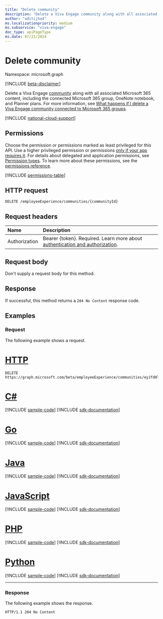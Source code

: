 ```yaml
---
title: "Delete community"
description: "Delete a Viva Engage community along with all associated Microsoft 365 content, including the connected Microsoft 365 group, OneNote notebook, and Planner plans."
author: "aditijha4"
ms.localizationpriority: medium
ms.subservice: "viva-engage"
doc_type: apiPageType
ms.date: 07/21/2024
---
```


# Delete community

Namespace: microsoft.graph

[!INCLUDE [beta-disclaimer](../../includes/beta-disclaimer.md)]

Delete a Viva Engage [community](../resources/community.md) along with all associated Microsoft 365 content, including the connected Microsoft 365 group, OneNote notebook, and Planner plans. For more information, see [What happens if I delete a Viva Engage community connected to Microsoft 365 groups](/viva/engage/engage-microsoft-365-groups#q-what-happens-if-i-delete-a-viva-engage-community-connected-to-microsoft-365-groups).

[!INCLUDE [national-cloud-support](../../includes/global-only.md)]

## Permissions

Choose the permission or permissions marked as least privileged for this API. Use a higher privileged permission or permissions [only if your app requires it](/graph/permissions-overview#best-practices-for-using-microsoft-graph-permissions). For details about delegated and application permissions, see [Permission types](/graph/permissions-overview#permission-types). To learn more about these permissions, see the [permissions reference](/graph/permissions-reference).

<!-- { "blockType": "permissions", "name": "community_delete" } -->
[!INCLUDE [permissions-table](../includes/permissions/community-delete-permissions.md)]

## HTTP request

<!-- {
  "blockType": "ignored"
}
-->
``` http
DELETE /employeeExperience/communities/{communityId}
```

## Request headers

|Name|Description|
|:---|:---|
|Authorization|Bearer {token}. Required. Learn more about [authentication and authorization](/graph/auth/auth-concepts).|

## Request body

Don't supply a request body for this method.

## Response

If successful, this method returns a `204 No Content` response code.

## Examples

### Request

The following example shows a request.
# [HTTP](#tab/http)
<!-- {
  "blockType": "request",
  "name": "delete_community",
  "sampleKeys": ["eyJfdHlwZSI6Ikdyb3VwIiwiaWQiOiI4MzIxMjc1In0"]
}
-->
``` http
DELETE https://graph.microsoft.com/beta/employeeExperience/communities/eyJfdHlwZSI6Ikdyb3VwIiwiaWQiOiI4MzIxMjc1In0
```

# [C#](#tab/csharp)
[!INCLUDE [sample-code](../includes/snippets/csharp/delete-community-csharp-snippets.md)]
[!INCLUDE [sdk-documentation](../includes/snippets/snippets-sdk-documentation-link.md)]

# [Go](#tab/go)
[!INCLUDE [sample-code](../includes/snippets/go/delete-community-go-snippets.md)]
[!INCLUDE [sdk-documentation](../includes/snippets/snippets-sdk-documentation-link.md)]

# [Java](#tab/java)
[!INCLUDE [sample-code](../includes/snippets/java/delete-community-java-snippets.md)]
[!INCLUDE [sdk-documentation](../includes/snippets/snippets-sdk-documentation-link.md)]

# [JavaScript](#tab/javascript)
[!INCLUDE [sample-code](../includes/snippets/javascript/delete-community-javascript-snippets.md)]
[!INCLUDE [sdk-documentation](../includes/snippets/snippets-sdk-documentation-link.md)]

# [PHP](#tab/php)
[!INCLUDE [sample-code](../includes/snippets/php/delete-community-php-snippets.md)]
[!INCLUDE [sdk-documentation](../includes/snippets/snippets-sdk-documentation-link.md)]

# [Python](#tab/python)
[!INCLUDE [sample-code](../includes/snippets/python/delete-community-python-snippets.md)]
[!INCLUDE [sdk-documentation](../includes/snippets/snippets-sdk-documentation-link.md)]

---

### Response

The following example shows the response.

<!-- {
  "blockType": "response",
  "truncated": true
}
-->
``` http
HTTP/1.1 204 No Content
```

